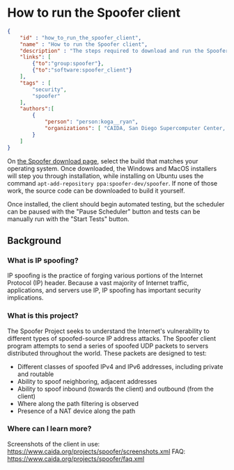 # How to run the Spoofer client

~~~json
{
    "id" : "how_to_run_the_spoofer_client",
    "name" : "How to run the Spoofer client",
    "description" : "The steps required to download and run the Spoofer client",
    "links": [
        {"to":"group:spoofer"},
        {"to":"software:spoofer_client"}
    ],
    "tags" : [
        "security",
        "spoofer"
    ],
    "authors":[
        {
            "person": "person:koga__ryan",
            "organizations": [ "CAIDA, San Diego Supercomputer Center, University of California San Diego" ]
        }
    ]
}
~~~

On [the Spoofer download page](https://www.caida.org/projects/spoofer/#software), select the build that matches your operating system.  Once downloaded, the Windows and MacOS installers will step you through installation, while installing on Ubuntu uses the command `apt-add-repository ppa:spoofer-dev/spoofer`.  If none of those work, the source code can be downloaded to build it yourself.

Once installed, the client should begin automated testing, but the scheduler can be paused with the "Pause Scheduler" button and tests can be manually run with the "Start Tests" button.

## Background

### What is IP spoofing?
IP spoofing is the practice of forging various portions of the Internet Protocol (IP) header. Because a vast majority of Internet traffic, applications, and servers use IP, IP spoofing has important security implications.

### What is this project?

The Spoofer Project seeks to understand the Internet's vulnerability to different types of spoofed-source IP address attacks.  The Spoofer client program attempts to send a series of spoofed UDP packets to servers distributed throughout the world. These packets are designed to test:

* Different classes of spoofed IPv4 and IPv6 addresses, including private and routable
* Ability to spoof neighboring, adjacent addresses
* Ability to spoof inbound (towards the client) and outbound (from the client)
* Where along the path filtering is observed
* Presence of a NAT device along the path

### Where can I learn more?

Screenshots of the client in use:  https://www.caida.org/projects/spoofer/screenshots.xml
FAQ:  https://www.caida.org/projects/spoofer/faq.xml
